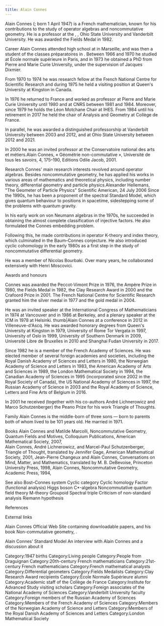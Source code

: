 ```yaml
---
title: Alain Connes
---
```

Alain Connes (; born 1 April 1947) is a French mathematician, known for his contributions to the study of operator algebras and noncommutative geometry. He is a professor at the , , Ohio State University and Vanderbilt University. He was awarded the Fields Medal in 1982.

Career
Alain Connes attended high school at  in Marseille, and was then a student of the classes préparatoires in . Between 1966 and 1970 he studied at École normale supérieure in Paris, and in 1973 he obtained a PhD from Pierre and Marie Curie University, under the supervision of Jacques Dixmier.

From 1970 to 1974 he was research fellow at the French National Centre for Scientific Research and during 1975 he held a visiting position at Queen's University at Kingston in Canada.

In 1976 he returned to France and worked as professor at Pierre and Marie Curie University until 1980 and at CNRS between 1981 and 1984. Moreover, since 1979 he holds the Léon Motchane Chair at IHES. From 1984 until his retirement in 2017 he held the chair of Analysis and Geometry at Collège de France.

In parallel, he was awarded a distinguished professorship at Vanderbilt University between 2003 and 2012, and at Ohio State University between 2012 and 2021.

In 2000 he was an invited professor at the Conservatoire national des arts et métiers.Alain Connes, « Géométrie non-commutative », Université de tous les savoirs, 4, 175–190, Editions Odile Jacob, 2001.

 Research 
Connes' main research interests revolved around operator algebras. Besides noncommutative geometry, he has applied his works in various areas of mathematics and theoretical physics, including number theory, differential geometry and particle physics.Alexander Hellemans, "The Geometer of Particle Physics"  Scientific American, 24 July 2006 Since the 1990s, he has been a proponent of the spectral Standard Model, which gives quantum behaviour to positions in spacetime, sidestepping some of the problems with quantum gravity.

In his early work on von Neumann algebras in the 1970s, he succeeded in obtaining the almost complete classification of injective factors. He also formulated the Connes embedding problem.

Following this, he made contributions in operator K-theory and index theory, which culminated in the Baum–Connes conjecture. He also introduced cyclic cohomology in the early 1980s as a first step in the study of noncommutative differential geometry.

He was a member of Nicolas Bourbaki. Over many years, he collaborated extensively with Henri Moscovici. 

Awards and honours

Connes was awarded the Peccot-Vimont Prize in 1976, the Ampère Prize in 1980, the Fields Medal in 1982, the Clay Research Award in 2000 and the Crafoord Prize in 2001. The French National Centre for Scientific Research granted him the silver medal in 1977 and the gold medal in 2004.

He was an invited speaker at the International Congress of Mathematicians in 1974 at Vancouver and in 1986 at Berkeley, and a plenary speaker at the ICM in 1978 at Helsinki.
thumb|Alain Connes at a conference in 2012 in Villeneuve-d'Ascq.
He was awarded honorary degrees from Queen's University at Kingston in 1979, University of Rome Tor Vergata in 1997, University of Oslo in 1999, University of Southern Denmark in 2009, Université Libre de Bruxelles in 2010 and Shanghai Fudan University in 2017.

Since 1982 he is a member of the French Academy of Sciences. He was elected member of several foreign academies and societies, including the Royal Danish Academy of Sciences and Letters in 1980, the Norwegian Academy of Science and Letters in 1983, the American Academy of Arts and Sciences in 1989, the London Mathematical Society in 1994, the Canadian Academy of Sciences in 1995 (incorporated since 2002 in the Royal Society of Canada), the US National Academy of Sciences in 1997, the Russian Academy of Science in 2003 and the Royal Academy of Science, Letters and Fine Arts of Belgium in 2016.

In 2001 he received (together with his co-authors André Lichnerowicz and Marco Schutzenberger) the Peano Prize for his work Triangle of Thoughts.

Family
Alain Connes is the middle-born of three sons — born to parents both of whom lived to be 101 years old. He married in 1971.

Books
 Alain Connes and Matilde Marcolli, Noncommutative Geometry, Quantum Fields and Motives, Colloquium Publications, American Mathematical Society, 2007,  
 Alain Connes, André Lichnerowicz, and Marcel-Paul Schutzenberger, Triangle of Thought, translated by Jennifer Gage, American Mathematical Society, 2001, 
 Jean-Pierre Changeux and Alain Connes, Conversations on Mind, Matter, and Mathematics, translated by M. B. DeBevoise, Princeton University Press, 1998, 
 Alain Connes, Noncommutative Geometry, Academic Press, 1994, 

See also
 Bost–Connes system
 Cyclic category
 Cyclic homology
 Factor (functional analysis)
 Higgs boson
 C*-algebra
 Noncommutative quantum field theory
 M-theory
 Groupoid
 Spectral triple
Criticism of non-standard analysis
 Riemann hypothesis

References

External links

 Alain Connes Official Web Site containing downloadable papers, and his book Non-commutative geometry, .
 
 Alain Connes' Standard Model
 An interview with Alain Connes and a discussion about it
 
 

Category:1947 births
Category:Living people
Category:People from Draguignan
Category:20th-century French mathematicians
Category:21st-century French mathematicians
Category:French mathematical analysts
Category:Differential geometers
Category:Fields Medalists
Category:Clay Research Award recipients
Category:École Normale Supérieure alumni
Category:Academic staff of the Collège de France
Category:Institute for Advanced Study visiting scholars
Category:Foreign associates of the National Academy of Sciences
Category:Vanderbilt University faculty
Category:Foreign members of the Russian Academy of Sciences
Category:Members of the French Academy of Sciences
Category:Members of the Norwegian Academy of Science and Letters
Category:Members of the Royal Danish Academy of Sciences and Letters
Category:London Mathematical Society